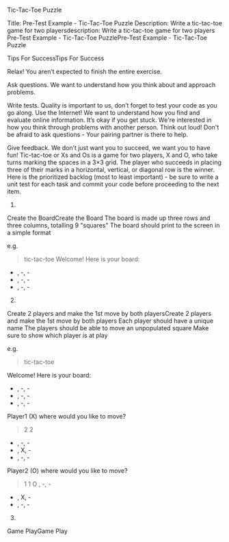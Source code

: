 
Tic-Tac-Toe Puzzle

Title: Pre-Test Example - Tic-Tac-Toe Puzzle
Description: Write a tic-tac-toe game for two playersdescription: Write a tic-tac-toe game for two players
Pre-Test Example - Tic-Tac-Toe PuzzlePre-Test Example - Tic-Tac-Toe Puzzle

Tips For SuccessTips For Success

Relax! You aren’t expected to finish the entire exercise.

Ask questions. We want to understand how you think about and approach problems.

Write tests. Quality is important to us, don’t forget to test your code as you go along.
Use the Internet! We want to understand how you find and evaluate online information.
It’s okay if you get stuck. We're interested in how you think through problems with another person. Think out loud! Don't be afraid to ask questions - Your
pairing partner is there to help.

Give feedback. We don’t just want you to succeed, we want you to have fun!
Tic-tac-toe or Xs and Os is a game for two players, X and O, who take turns marking the spaces in a 3×3 grid. The player who succeeds in placing three of their marks
in a horizontal, vertical, or diagonal row is the winner.
Here is the prioritized backlog (most to least important) - be sure to write a unit test for each task and commit your code before proceeding to the next item.

1. 
Create the BoardCreate the Board
The board is made up three rows and three columns, totalling 9 "squares"
The board should print to the screen in a simple format

e.g.
> tic-tac-toe
Welcome! Here is your board:
- , -, -  
- , -, - 
- , -, -

2. 
Create 2 players and make the 1st move by both playersCreate 2 players and make the 1st move by both players
Each player should have a unique name
The players should be able to move an unpopulated square
Make sure to show which player is at play

e.g.
> tic-tac-toe

Welcome! Here is your board:
- , -, -  
- , -, - 
- , -, -

Player1 (X) where would you like to move?
> 2 2
- , -, -  
- , X, - 
- , -, -

Player2 (O) where would you like to move?
> 1 1
O , -, -  
- , X, - 
- , -, -
3. 
Game PlayGame Play



